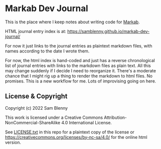 <!--
Copyright (c) 2022 Sam Blenny
SPDX-License-Identifier: CC-BY-NC-SA-4.0
-->

# Markab Dev Journal

This is the place where I keep notes about writing code for
[Markab](https://github.com/samblenny/markab).

HTML journal entry index is at: https://samblenny.github.io/markab-dev-journal/

For now it just links to the journal entries as plaintext markdown files, with
names according to the date I wrote them.

For now, the html index is hand-coded and just has a reverse chronological list
of journal entries with links to the markdown files as plain text. All this may
change suddenly if I decide I need to reorganize it. There's a moderate chance
that I might rig up a thing to render the markdown to html files. No promises.
This is a new workflow for me. Lots of improvising going on here.


## License & Copyright

Copyright (c) 2022 Sam Blenny

This work is licensed under a Creative Commons
Attribution-NonCommercial-ShareAlike 4.0 International License.

See [LICENSE.txt](LICENSE.txt) in this repo for a plaintext copy of the license
or https://creativecommons.org/licenses/by-nc-sa/4.0/ for the online html
version.
